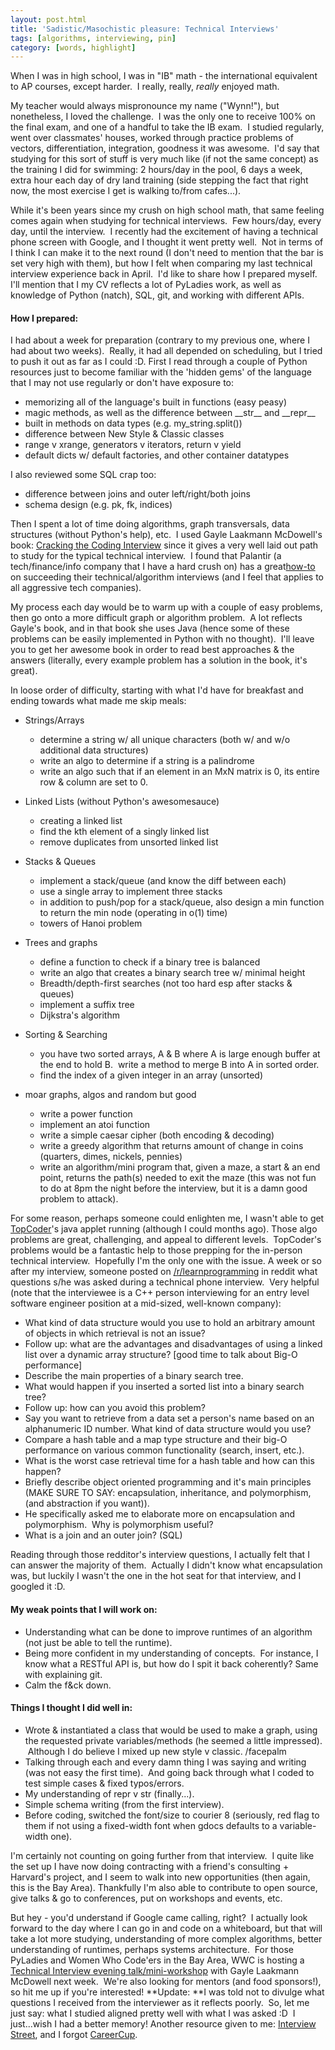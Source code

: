 ```yaml
---
layout: post.html
title: 'Sadistic/Masochistic pleasure: Technical Interviews'
tags: [algorithms, interviewing, pin]
category: [words, highlight]
---
```


When I was in high school, I was in "IB" math - the international equivalent to AP courses, except harder.  I really, really, *really* enjoyed math.  

My teacher would always mispronounce my name ("Wynn!"), but nonetheless, I loved the challenge.  I was the only one to receive 100% on the final exam, and one of a handful to take the IB exam.  I studied regularly, went over classmates' houses, worked through practice problems of vectors, differentiation, integration, goodness it was awesome.  I'd say that studying for this sort of stuff is very much like (if not the same concept) as the training I did for swimming: 2 hours/day in the pool, 6 days a week, extra hour each day of dry land training (side stepping the fact that right now, the most exercise I get is walking to/from cafes...). 

While it's been years since my crush on high school math, that same feeling comes again when studying for technical interviews.  Few hours/day, every day, until the interview.  I recently had the excitement of having a technical phone screen with Google, and I thought it went pretty well.  Not in terms of I think I can make it to the next round (I don't need to mention that the bar is set very high with them), but how I felt when comparing my last technical interview experience back in April.  I'd like to share how I prepared myself. I'll mention that I my CV reflects a lot of PyLadies work, as well as knowledge of Python (natch), SQL, git, and working with different APIs.

#### How I prepared:

I had about a week for preparation (contrary to my previous one, where I had about two weeks).  Really, it had all depended on scheduling, but I tried to push it out as far as I could :D. First I read through a couple of Python resources just to become familiar with the 'hidden gems' of the language that I may not use regularly or don't have exposure to:

-   memorizing all of the language's built in functions (easy peasy)
-   magic methods, as well as the difference between \_\_str\_\_ and \_\_repr\_\_
-   built in methods on data types (e.g. my\_string.split())
-   difference between New Style & Classic classes
-   range v xrange, generators v iterators, return v yield
-   default dicts w/ default factories, and other container datatypes

I also reviewed some SQL crap too:

-   difference between joins and outer left/right/both joins
-   schema design (e.g. pk, fk, indices)

Then I spent a lot of time doing algorithms, graph transversals, data structures (without Python's help), etc.  I used Gayle Laakmann McDowell's book: [Cracking the Coding Interview][Cracking] since it gives a very well laid out path to study for the typical technical interview.  I found that Palantir (a tech/finance/info company that I have a hard crush on) has a great[how-to][how-to] on succeeding their technical/algorithm interviews (and I feel that applies to all aggressive tech companies).

My process each day would be to warm up with a couple of easy problems, then go onto a more difficult graph or algorithm problem.  A lot reflects Gayle's book, and in that book she uses Java (hence some of these problems can be easily implemented in Python with no thought).  I'll leave you to get her awesome book in order to read best approaches & the answers (literally, every example problem has a solution in the book, it's great).

In loose order of difficulty, starting with what I'd have for breakfast and ending towards what made me skip meals:

-   Strings/Arrays
    -   determine a string w/ all unique characters (both w/ and w/o
        additional data structures)
    -   write an algo to determine if a string is a palindrome
    -   write an algo such that if an element in an MxN matrix is 0, its
        entire row & column are set to 0.

-   Linked Lists (without Python's awesomesauce)
    -   creating a linked list
    -   find the kth element of a singly linked list
    -   remove duplicates from unsorted linked list

-   Stacks & Queues
    -   implement a stack/queue (and know the diff between each)
    -   use a single array to implement three stacks
    -   in addition to push/pop for a stack/queue, also design a min
        function to return the min node (operating in o(1) time)
    -   towers of Hanoi problem

-   Trees and graphs
    -   define a function to check if a binary tree is balanced
    -   write an algo that creates a binary search tree w/ minimal
        height
    -   Breadth/depth-first searches (not too hard esp after stacks &
        queues)
    -   implement a suffix tree
    -   Dijkstra's algorithm

-   Sorting & Searching
    -   you have two sorted arrays, A & B where A is large enough buffer
        at the end to hold B.  write a method to merge B into A in
        sorted order.
    -   find the index of a given integer in an array (unsorted)

-   moar graphs, algos and random but good
    -   write a power function
    -   implement an atoi function
    -   write a simple caesar cipher (both encoding & decoding)
    -   write a greedy algorithm that returns amount of change in coins
        (quarters, dimes, nickels, pennies)
    -   write an algorithm/mini program that, given a maze, a start & an
        end point, returns the path(s) needed to exit the maze (this was
        not fun to do at 8pm the night before the interview, but it is a
        damn good problem to attack).

For some reason, perhaps someone could enlighten me, I wasn't able to get [TopCoder][TopCoder]'s java applet running (although I could months ago). Those algo problems are great, challenging, and appeal to different levels.  TopCoder's problems would be a fantastic help to those prepping for the in-person technical interview.  Hopefully I'm the only one with the issue. A week or so after my interview, someone posted on [/r/learnprogramming][Reddit] in reddit what questions s/he was asked during a technical phone interview.  Very helpful (note that the interviewee is a C++ person interviewing for an entry level software engineer position at a mid-sized, well-known company):

-   What kind of data structure would you use to hold an arbitrary amount of objects in which retrieval is not an issue?
-   Follow up: what are the advantages and disadvantages of using a linked list over a dynamic array structure? [good time to talk about Big-O performance]
-   Describe the main properties of a binary search tree.
-   What would happen if you inserted a sorted list into a binary search tree?
-   Follow up: how can you avoid this problem?
-   Say you want to retrieve from a data set a person's name based on an alphanumeric ID number. What kind of data structure would you use?
-   Compare a hash table and a map type structure and their big-O performance on various common functionality (search, insert, etc.).
-   What is the worst case retrieval time for a hash table and how can this happen?
-   Briefly describe object oriented programming and it's main principles (MAKE SURE TO SAY: encapsulation, inheritance, and  polymorphism, (and abstraction if you want)).
-   He specifically asked me to elaborate more on encapsulation and polymorphism.  Why is polymorphism useful?
-   What is a join and an outer join? (SQL)

Reading through those redditor's interview questions, I actually felt that I can answer the majority of them.  Actually I didn't know what encapsulation was, but luckily I wasn't the one in the hot seat for that interview, and I googled it :D.

#### My weak points that I will work on:

-   Understanding what can be done to improve runtimes of an algorithm  (not just be able to tell the runtime).
-   Being more confident in my understanding of concepts.  For instance, I know what a RESTful API is, but how do I spit it back coherently? Same with explaining git.
-   Calm the f&ck down.

#### Things I thought I did well in:

-   Wrote & instantiated a class that would be used to make a graph, using the requested private variables/methods (he seemed a little impressed).  Although I do believe I mixed up new style v classic. /facepalm
-   Talking through each and every damn thing I was saying and writing (was not easy the first time).  And going back through what I coded to test simple cases & fixed typos/errors.
-   My understanding of repr v str (finally...).
-   Simple schema writing (from the first interview).
-   Before coding, switched the font/size to courier 8 (seriously, red flag to them if not using a fixed-width font when gdocs defaults to a variable-width one).

I'm certainly not counting on going further from that interview.  I quite like the set up I have now doing contracting with a friend's consulting + Harvard's project, and I seem to walk into new opportunities (then again, this is the Bay Area). Thankfully I'm also able to contribute to open source, give talks & go to conferences, put on workshops and events, etc.

But hey - you'd understand if Google came calling, right?  I actually look forward to the day where I can go in and code on a whiteboard, but that will take a lot more studying, understanding of more complex algorithms, better understanding of runtimes, perhaps systems architecture.  For those PyLadies and Women Who Code'ers in the Bay Area, WWC is hosting a [Technical Interview evening talk/mini-workshop][Technical] with Gayle Laakmann McDowell next week.  We're also looking for mentors (and food sponsors!), so hit me up if you're interested! **Update: **I was told not to divulge what questions I received from the interviewer as it reflects poorly.  So, let me just say: what I studied aligned pretty well with what I was asked :D  I just...wish I had a better memory! Another resource given to me: [Interview Street][Interview], and I forgot [CareerCup][CareerCup].


[Cracking]: http://www.amazon.com/Cracking-Coding-Interview-Programming-Questions/dp/098478280X/ref=sr_1_1?ie=UTF8&qid=1344972927&sr=8-1&keywords=cracking+the+coding+interview "Amazon link to Cracking the Coding Interview book"
[how-to]: http://www.palantir.com/2011/09/how-to-rock-an-algorithms-interview/ "Palantir's interview advice"
[TopCoder]: http://community.topcoder.com/tc "top coder"
[Reddit]: http://www.reddit.com/r/learnprogramming/comments/xwd16/had_a_technical_phone_interview_today_for_an/  "a self-post on reddit"
[Technical]: http://www.meetup.com/Women-Who-Code-SF/events/77224932/  "Women Who Code tech interviewing event"
[Interview]: https://www.interviewstreet.com/challenges/  "Interview Street Challenges"
[CareerCup]: http://www.careercup.com/   "Career Cup: Programming Interview Questions"
